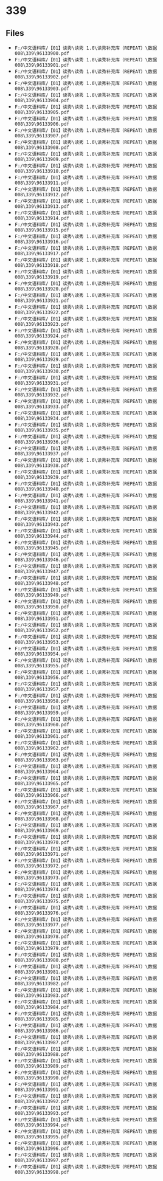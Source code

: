 # 339

## Files

- `F:/中文语料库/【01】读秀\读秀 1.0\读秀补充库（REPEAT）\数据008\339\96133900.pdf`
- `F:/中文语料库/【01】读秀\读秀 1.0\读秀补充库（REPEAT）\数据008\339\96133901.pdf`
- `F:/中文语料库/【01】读秀\读秀 1.0\读秀补充库（REPEAT）\数据008\339\96133902.pdf`
- `F:/中文语料库/【01】读秀\读秀 1.0\读秀补充库（REPEAT）\数据008\339\96133903.pdf`
- `F:/中文语料库/【01】读秀\读秀 1.0\读秀补充库（REPEAT）\数据008\339\96133904.pdf`
- `F:/中文语料库/【01】读秀\读秀 1.0\读秀补充库（REPEAT）\数据008\339\96133905.pdf`
- `F:/中文语料库/【01】读秀\读秀 1.0\读秀补充库（REPEAT）\数据008\339\96133906.pdf`
- `F:/中文语料库/【01】读秀\读秀 1.0\读秀补充库（REPEAT）\数据008\339\96133907.pdf`
- `F:/中文语料库/【01】读秀\读秀 1.0\读秀补充库（REPEAT）\数据008\339\96133908.pdf`
- `F:/中文语料库/【01】读秀\读秀 1.0\读秀补充库（REPEAT）\数据008\339\96133909.pdf`
- `F:/中文语料库/【01】读秀\读秀 1.0\读秀补充库（REPEAT）\数据008\339\96133910.pdf`
- `F:/中文语料库/【01】读秀\读秀 1.0\读秀补充库（REPEAT）\数据008\339\96133911.pdf`
- `F:/中文语料库/【01】读秀\读秀 1.0\读秀补充库（REPEAT）\数据008\339\96133912.pdf`
- `F:/中文语料库/【01】读秀\读秀 1.0\读秀补充库（REPEAT）\数据008\339\96133913.pdf`
- `F:/中文语料库/【01】读秀\读秀 1.0\读秀补充库（REPEAT）\数据008\339\96133914.pdf`
- `F:/中文语料库/【01】读秀\读秀 1.0\读秀补充库（REPEAT）\数据008\339\96133915.pdf`
- `F:/中文语料库/【01】读秀\读秀 1.0\读秀补充库（REPEAT）\数据008\339\96133916.pdf`
- `F:/中文语料库/【01】读秀\读秀 1.0\读秀补充库（REPEAT）\数据008\339\96133917.pdf`
- `F:/中文语料库/【01】读秀\读秀 1.0\读秀补充库（REPEAT）\数据008\339\96133918.pdf`
- `F:/中文语料库/【01】读秀\读秀 1.0\读秀补充库（REPEAT）\数据008\339\96133919.pdf`
- `F:/中文语料库/【01】读秀\读秀 1.0\读秀补充库（REPEAT）\数据008\339\96133920.pdf`
- `F:/中文语料库/【01】读秀\读秀 1.0\读秀补充库（REPEAT）\数据008\339\96133921.pdf`
- `F:/中文语料库/【01】读秀\读秀 1.0\读秀补充库（REPEAT）\数据008\339\96133922.pdf`
- `F:/中文语料库/【01】读秀\读秀 1.0\读秀补充库（REPEAT）\数据008\339\96133923.pdf`
- `F:/中文语料库/【01】读秀\读秀 1.0\读秀补充库（REPEAT）\数据008\339\96133924.pdf`
- `F:/中文语料库/【01】读秀\读秀 1.0\读秀补充库（REPEAT）\数据008\339\96133928.pdf`
- `F:/中文语料库/【01】读秀\读秀 1.0\读秀补充库（REPEAT）\数据008\339\96133929.pdf`
- `F:/中文语料库/【01】读秀\读秀 1.0\读秀补充库（REPEAT）\数据008\339\96133930.pdf`
- `F:/中文语料库/【01】读秀\读秀 1.0\读秀补充库（REPEAT）\数据008\339\96133931.pdf`
- `F:/中文语料库/【01】读秀\读秀 1.0\读秀补充库（REPEAT）\数据008\339\96133932.pdf`
- `F:/中文语料库/【01】读秀\读秀 1.0\读秀补充库（REPEAT）\数据008\339\96133933.pdf`
- `F:/中文语料库/【01】读秀\读秀 1.0\读秀补充库（REPEAT）\数据008\339\96133934.pdf`
- `F:/中文语料库/【01】读秀\读秀 1.0\读秀补充库（REPEAT）\数据008\339\96133935.pdf`
- `F:/中文语料库/【01】读秀\读秀 1.0\读秀补充库（REPEAT）\数据008\339\96133936.pdf`
- `F:/中文语料库/【01】读秀\读秀 1.0\读秀补充库（REPEAT）\数据008\339\96133937.pdf`
- `F:/中文语料库/【01】读秀\读秀 1.0\读秀补充库（REPEAT）\数据008\339\96133938.pdf`
- `F:/中文语料库/【01】读秀\读秀 1.0\读秀补充库（REPEAT）\数据008\339\96133939.pdf`
- `F:/中文语料库/【01】读秀\读秀 1.0\读秀补充库（REPEAT）\数据008\339\96133940.pdf`
- `F:/中文语料库/【01】读秀\读秀 1.0\读秀补充库（REPEAT）\数据008\339\96133941.pdf`
- `F:/中文语料库/【01】读秀\读秀 1.0\读秀补充库（REPEAT）\数据008\339\96133942.pdf`
- `F:/中文语料库/【01】读秀\读秀 1.0\读秀补充库（REPEAT）\数据008\339\96133943.pdf`
- `F:/中文语料库/【01】读秀\读秀 1.0\读秀补充库（REPEAT）\数据008\339\96133944.pdf`
- `F:/中文语料库/【01】读秀\读秀 1.0\读秀补充库（REPEAT）\数据008\339\96133945.pdf`
- `F:/中文语料库/【01】读秀\读秀 1.0\读秀补充库（REPEAT）\数据008\339\96133946.pdf`
- `F:/中文语料库/【01】读秀\读秀 1.0\读秀补充库（REPEAT）\数据008\339\96133947.pdf`
- `F:/中文语料库/【01】读秀\读秀 1.0\读秀补充库（REPEAT）\数据008\339\96133948.pdf`
- `F:/中文语料库/【01】读秀\读秀 1.0\读秀补充库（REPEAT）\数据008\339\96133949.pdf`
- `F:/中文语料库/【01】读秀\读秀 1.0\读秀补充库（REPEAT）\数据008\339\96133950.pdf`
- `F:/中文语料库/【01】读秀\读秀 1.0\读秀补充库（REPEAT）\数据008\339\96133951.pdf`
- `F:/中文语料库/【01】读秀\读秀 1.0\读秀补充库（REPEAT）\数据008\339\96133952.pdf`
- `F:/中文语料库/【01】读秀\读秀 1.0\读秀补充库（REPEAT）\数据008\339\96133953.pdf`
- `F:/中文语料库/【01】读秀\读秀 1.0\读秀补充库（REPEAT）\数据008\339\96133954.pdf`
- `F:/中文语料库/【01】读秀\读秀 1.0\读秀补充库（REPEAT）\数据008\339\96133955.pdf`
- `F:/中文语料库/【01】读秀\读秀 1.0\读秀补充库（REPEAT）\数据008\339\96133956.pdf`
- `F:/中文语料库/【01】读秀\读秀 1.0\读秀补充库（REPEAT）\数据008\339\96133957.pdf`
- `F:/中文语料库/【01】读秀\读秀 1.0\读秀补充库（REPEAT）\数据008\339\96133958.pdf`
- `F:/中文语料库/【01】读秀\读秀 1.0\读秀补充库（REPEAT）\数据008\339\96133959.pdf`
- `F:/中文语料库/【01】读秀\读秀 1.0\读秀补充库（REPEAT）\数据008\339\96133960.pdf`
- `F:/中文语料库/【01】读秀\读秀 1.0\读秀补充库（REPEAT）\数据008\339\96133961.pdf`
- `F:/中文语料库/【01】读秀\读秀 1.0\读秀补充库（REPEAT）\数据008\339\96133962.pdf`
- `F:/中文语料库/【01】读秀\读秀 1.0\读秀补充库（REPEAT）\数据008\339\96133963.pdf`
- `F:/中文语料库/【01】读秀\读秀 1.0\读秀补充库（REPEAT）\数据008\339\96133964.pdf`
- `F:/中文语料库/【01】读秀\读秀 1.0\读秀补充库（REPEAT）\数据008\339\96133965.pdf`
- `F:/中文语料库/【01】读秀\读秀 1.0\读秀补充库（REPEAT）\数据008\339\96133966.pdf`
- `F:/中文语料库/【01】读秀\读秀 1.0\读秀补充库（REPEAT）\数据008\339\96133967.pdf`
- `F:/中文语料库/【01】读秀\读秀 1.0\读秀补充库（REPEAT）\数据008\339\96133968.pdf`
- `F:/中文语料库/【01】读秀\读秀 1.0\读秀补充库（REPEAT）\数据008\339\96133969.pdf`
- `F:/中文语料库/【01】读秀\读秀 1.0\读秀补充库（REPEAT）\数据008\339\96133970.pdf`
- `F:/中文语料库/【01】读秀\读秀 1.0\读秀补充库（REPEAT）\数据008\339\96133971.pdf`
- `F:/中文语料库/【01】读秀\读秀 1.0\读秀补充库（REPEAT）\数据008\339\96133972.pdf`
- `F:/中文语料库/【01】读秀\读秀 1.0\读秀补充库（REPEAT）\数据008\339\96133973.pdf`
- `F:/中文语料库/【01】读秀\读秀 1.0\读秀补充库（REPEAT）\数据008\339\96133974.pdf`
- `F:/中文语料库/【01】读秀\读秀 1.0\读秀补充库（REPEAT）\数据008\339\96133975.pdf`
- `F:/中文语料库/【01】读秀\读秀 1.0\读秀补充库（REPEAT）\数据008\339\96133976.pdf`
- `F:/中文语料库/【01】读秀\读秀 1.0\读秀补充库（REPEAT）\数据008\339\96133977.pdf`
- `F:/中文语料库/【01】读秀\读秀 1.0\读秀补充库（REPEAT）\数据008\339\96133978.pdf`
- `F:/中文语料库/【01】读秀\读秀 1.0\读秀补充库（REPEAT）\数据008\339\96133979.pdf`
- `F:/中文语料库/【01】读秀\读秀 1.0\读秀补充库（REPEAT）\数据008\339\96133980.pdf`
- `F:/中文语料库/【01】读秀\读秀 1.0\读秀补充库（REPEAT）\数据008\339\96133981.pdf`
- `F:/中文语料库/【01】读秀\读秀 1.0\读秀补充库（REPEAT）\数据008\339\96133982.pdf`
- `F:/中文语料库/【01】读秀\读秀 1.0\读秀补充库（REPEAT）\数据008\339\96133983.pdf`
- `F:/中文语料库/【01】读秀\读秀 1.0\读秀补充库（REPEAT）\数据008\339\96133984.pdf`
- `F:/中文语料库/【01】读秀\读秀 1.0\读秀补充库（REPEAT）\数据008\339\96133985.pdf`
- `F:/中文语料库/【01】读秀\读秀 1.0\读秀补充库（REPEAT）\数据008\339\96133986.pdf`
- `F:/中文语料库/【01】读秀\读秀 1.0\读秀补充库（REPEAT）\数据008\339\96133987.pdf`
- `F:/中文语料库/【01】读秀\读秀 1.0\读秀补充库（REPEAT）\数据008\339\96133988.pdf`
- `F:/中文语料库/【01】读秀\读秀 1.0\读秀补充库（REPEAT）\数据008\339\96133989.pdf`
- `F:/中文语料库/【01】读秀\读秀 1.0\读秀补充库（REPEAT）\数据008\339\96133990.pdf`
- `F:/中文语料库/【01】读秀\读秀 1.0\读秀补充库（REPEAT）\数据008\339\96133991.pdf`
- `F:/中文语料库/【01】读秀\读秀 1.0\读秀补充库（REPEAT）\数据008\339\96133992.pdf`
- `F:/中文语料库/【01】读秀\读秀 1.0\读秀补充库（REPEAT）\数据008\339\96133993.pdf`
- `F:/中文语料库/【01】读秀\读秀 1.0\读秀补充库（REPEAT）\数据008\339\96133994.pdf`
- `F:/中文语料库/【01】读秀\读秀 1.0\读秀补充库（REPEAT）\数据008\339\96133995.pdf`
- `F:/中文语料库/【01】读秀\读秀 1.0\读秀补充库（REPEAT）\数据008\339\96133996.pdf`
- `F:/中文语料库/【01】读秀\读秀 1.0\读秀补充库（REPEAT）\数据008\339\96133997.pdf`
- `F:/中文语料库/【01】读秀\读秀 1.0\读秀补充库（REPEAT）\数据008\339\96133998.pdf`
